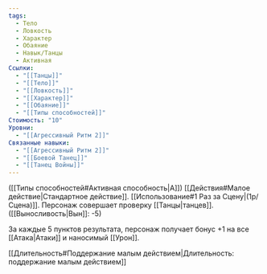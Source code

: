 ```yaml
---
tags:
  - Тело
  - Ловкость
  - Характер
  - Обаяние
  - Навык/Танцы
  - Активная
Ссылки:
  - "[[Танцы]]"
  - "[[Тело]]"
  - "[[Ловкость]]"
  - "[[Характер]]"
  - "[[Обаяние]]"
  - "[[Типы способностей]]"
Стоимость: "10"
Уровни:
  - "[[Агрессивный Ритм 2]]"
Связанные навыки:
  - "[[Агрессивный Ритм 2]]"
  - "[[Боевой Танец]]"
  - "[[Танец Войны]]"
---
```

([[Типы способностей#Активная способность|А]]) [[Действия#Малое действие|Стандартное действие]]. [[Использование#1 Раз за Сцену|(1р/Сцена)]]. Персонаж совершает проверку [[Танцы|танцев]]. ([[Выносливость|Вын]]: -5)

За каждые 5 пунктов результата, персонаж получает бонус +1 на все [[Атака|Атаки]] и наносимый [[Урон]].  

[[Длительность#Поддержание малым действием|Длительность: поддержание малым действием]]